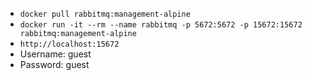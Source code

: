 - `docker pull rabbitmq:management-alpine`
- `docker run -it --rm --name rabbitmq -p 5672:5672 -p 15672:15672 rabbitmq:management-alpine`
- `http://localhost:15672`
- Username: guest
- Password: guest